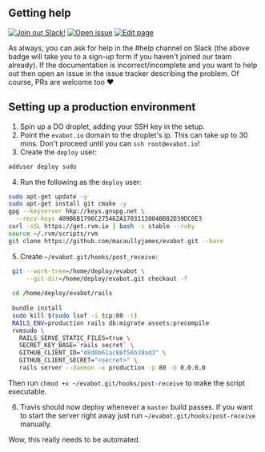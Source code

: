 ## Getting help
[![Join our Slack!](https://img.shields.io/badge/slack-join%20us!-e01563.svg)](http://slack.evabot.io)
[![Open issue](https://img.shields.io/badge/report-issue-yellow.svg)](https://github.com/macaullyjames/evabot/issues/new)
[![Edit page](https://img.shields.io/badge/edit-page-lightgrey.svg)](https://github.com/macaullyjames/evabot/edit/master/README.md)

As always, you can ask for help in the #help channel on Slack (the above badge
will take you to a sign-up form if you haven't joined our team already). If
the documentation is incorrect/incomplete and you want to help out then open an
issue in the issue tracker describing the problem. Of course, PRs are welcome
too ❤️

## Setting up a production environment
1. Spin up a DO droplet, adding your SSH key in the setup.
2. Point the `evabot.io` domain to the droplet's ip. This can take up to 30
   mins. Don't proceed until you can `ssh root@evabot.io`!
3. Create the `deploy` user:

  ```bash
  adduser deploy sudo
  ```
4. Run the following as the `deploy` user:

  ```bash
  sudo apt-get update -y
  sudo apt-get install git cmake -y
  gpg --keyserver hkp://keys.gnupg.net \
    --recv-keys 409B6B1796C275462A1703113804BB82D39DC0E3
  curl -sSL https://get.rvm.io | bash -s stable --ruby
  source ~/.rvm/scripts/rvm
  git clone https://github.com/macaullyjames/evabot.git --bare
  ```
  
5. Create `~/evabot.git/hooks/post_receive`:

  ```bash
   git --work-tree=/home/deploy/evabot \
       --git-dir=/home/deploy/evabot.git checkout -f
   
   cd /home/deploy/evabot/rails
   
   bundle install
   sudo kill $(sudo lsof -i tcp:80 -t)
   RAILS_ENV=production rails db:migrate assets:precompile
   rvmsudo \
     RAILS_SERVE_STATIC_FILES=true \
     SECRET_KEY_BASE=`rails secret` \
     GITHUB_CLIENT_ID="d8d0b61ac86f56b38ad3" \
     GITHUB_CLIENT_SECRET="<secret>" \
     rails server --daemon -e production -p 80 -b 0.0.0.0
  ```
  Then run `chmod +x ~/evabot.git/hooks/post-receive` to make the script
  executable.

6. Travis should now deploy whenever a `master` build passes. If you want to
   start the server right away just run `~/evabot.git/hooks/post-receive`
   manually.

Wow, this really needs to be automated.
